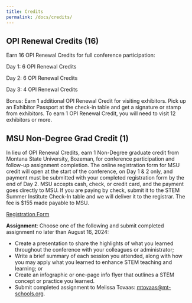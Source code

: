 ```yaml
---
title: Credits
permalink: /docs/credits/
---
```

 
## OPI Renewal Credits (16)

Earn 16 OPI Renewal Credits for full conference participation:

Day 1: 6 OPI Renewal Credits

Day 2: 6 OPI Renewal Credits

Day 3: 4 OPI Renewal Credits

Bonus: Earn 1 additional OPI Renewal Credit for visiting exhibitors.  Pick up an Exhibitor Passport at the check-in table and get a signature or stamp from exhibitors.  To earn 1 OPI Renewal Credit, you will need to visit 12 exhibitors or more. 
 
## MSU Non-Degree Grad Credit (1) 

In lieu of OPI Renewal Credits, earn 1 Non-Degree graduate credit from Montana State University, Bozeman, for conference participation and follow-up assignment completion. The online registration form for MSU credit will open at the start of the conference, on Day 1 & 2 only, and payment must be submitted with your completed registration form by the end of Day 2. MSU accepts cash, check, or credit card, and the payment goes directly to MSU. If you are paying by check, submit it to the STEM Summer Institute Check-In table and we will deliver it to the registrar.  The fee is $155 made payable to MSU.

[Registration Form](https://eu.courses.montana.edu/wconnect/CourseStatus.awp?&course=24MZED588751&Publish=ANYWAY)
 
**Assignment**: Choose one of the following and submit completed assignment no later than August 16, 2024:

- Create a presentation to share the highlights of what you learned throughout the conference with your colleagues or administrator; 
- Write a brief summary of each session you attended, along with how you may apply what you learned to enhance STEM teaching and learning; or
- Create an infographic or one-page info flyer that outlines a STEM concept or practice you learned.
- Submit completed assignment to Melissa Tovaas: mtovaas@mt-schools.org.



